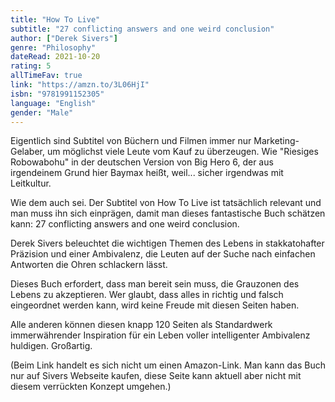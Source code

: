 ```yaml
---
title: "How To Live"
subtitle: "27 conflicting answers and one weird conclusion"
author: ["Derek Sivers"]
genre: "Philosophy"
dateRead: 2021-10-20
rating: 5
allTimeFav: true
link: "https://amzn.to/3L06HjI"
isbn: "9781991152305"
language: "English"
gender: "Male"
---
```


Eigentlich sind Subtitel von Büchern und Filmen immer nur Marketing-Gelaber, um möglichst viele Leute vom Kauf zu überzeugen. Wie "Riesiges Robowabohu" in der deutschen Version von Big Hero 6, der aus irgendeinem Grund hier Baymax heißt, weil... sicher irgendwas mit Leitkultur.

Wie dem auch sei. Der Subtitel von How To Live ist tatsächlich relevant und man muss ihn sich einprägen, damit man dieses fantastische Buch schätzen kann: 27 conflicting answers and one weird conclusion.

Derek Sivers beleuchtet die wichtigen Themen des Lebens in stakkatohafter Präzision und einer Ambivalenz, die Leuten auf der Suche nach einfachen Antworten die Ohren schlackern lässt.

Dieses Buch erfordert, dass man bereit sein muss, die Grauzonen des Lebens zu akzeptieren. Wer glaubt, dass alles in richtig und falsch eingeordnet werden kann, wird keine Freude mit diesen Seiten haben.

Alle anderen können diesen knapp 120 Seiten als Standardwerk immerwährender Inspiration für ein Leben voller intelligenter Ambivalenz huldigen. Großartig.

(Beim Link handelt es sich nicht um einen Amazon-Link. Man kann das Buch nur auf Sivers Webseite kaufen, diese Seite kann aktuell aber nicht mit diesem verrückten Konzept umgehen.)
